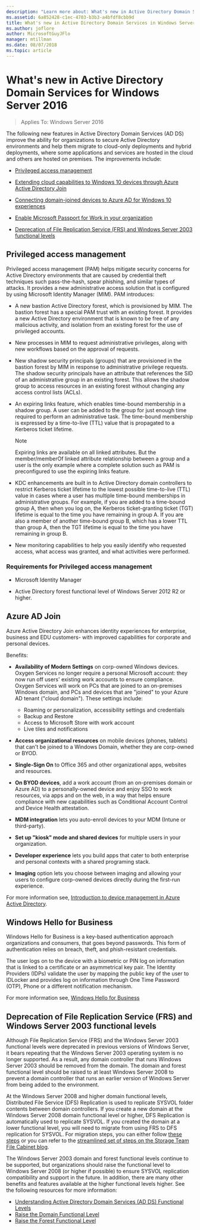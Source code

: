 ```yaml
---
description: "Learn more about: What's new in Active Directory Domain Services for Windows Server 2016"
ms.assetid: 6a852428-c1ec-4703-b3b3-a4bfdf8cbb9d
title: What's new in Active Directory Domain Services in Windows Server 2016
ms.author: joflore
author: MicrosoftGuyJFlo
manager: mtillman
ms.date: 08/07/2018
ms.topic: article
---
```


# What's new in Active Directory Domain Services for Windows Server 2016

>Applies To: Windows Server 2016

The following new features in Active Directory Domain Services (AD DS) improve the ability for organizations to secure Active Directory environments and help them migrate to cloud-only deployments and hybrid deployments, where some applications and services are hosted in the cloud and others are hosted on premises. The improvements include:

- [Privileged access management](/microsoft-identity-manager/pam/privileged-identity-management-for-active-directory-domain-services)

- [Extending cloud capabilities to Windows 10 devices through Azure Active Directory Join](/azure/active-directory/devices/overview)

- [Connecting domain-joined devices to Azure AD for Windows 10 experiences](/azure/active-directory/devices/hybrid-azuread-join-plan)

- [Enable Microsoft Passport for Work in your organization](/windows/security/identity-protection/hello-for-business/hello-identity-verification)

- [Deprecation of File Replication Service (FRS) and Windows Server 2003 functional levels](ad-ds/active-directory-functional-levels.md)

## Privileged access management

Privileged access management (PAM) helps mitigate security concerns for Active Directory environments that are caused by credential theft techniques such pass-the-hash, spear phishing, and similar types of attacks. It provides a new administrative access solution that is configured by using Microsoft Identity Manager (MIM). PAM introduces:

- A new bastion Active Directory forest, which is provisioned by MIM. The bastion forest has a special PAM trust with an existing forest. It provides a new Active Directory environment that is known to be free of any malicious activity, and isolation from an existing forest for the use of privileged accounts.

- New processes in MIM to request administrative privileges, along with new workflows based on the approval of requests.

- New shadow security principals (groups) that are provisioned in the bastion forest by MIM in response to administrative privilege requests. The shadow security principals have an attribute that references the SID of an administrative group in an existing forest. This allows the shadow group to access resources in an existing forest without changing any access control lists (ACLs).

- An expiring links feature, which enables time-bound membership in a shadow group. A user can be added to the group for just enough time required to perform an administrative task. The time-bound membership is expressed by a time-to-live (TTL) value that is propagated to a Kerberos ticket lifetime.

    > [!NOTE]
    > Expiring links are available on all linked attributes. But the member/memberOf linked attribute relationship between a group and a user is the only example where a complete solution such as PAM is preconfigured to use the expiring links feature.

- KDC enhancements are built in to Active Directory domain controllers to restrict Kerberos ticket lifetime to the lowest possible time-to-live (TTL) value in cases where a user has multiple time-bound memberships in administrative groups. For example, if you are added to a time-bound group A, then when you log on, the Kerberos ticket-granting ticket (TGT) lifetime is equal to the time you have remaining in group A. If you are also a member of another time-bound group B, which has a lower TTL than group A, then the TGT lifetime is equal to the time you have remaining in group B.

- New monitoring capabilities to help you easily identify who requested access, what access was granted, and what activities were performed.

### Requirements for Privileged access management

- Microsoft Identity Manager

- Active Directory forest functional level of Windows Server 2012 R2 or higher.

## Azure AD Join

Azure Active Directory Join enhances identity experiences for enterprise, business and EDU customers- with improved capabilities for corporate and personal devices.

Benefits:

- **Availability of Modern Settings** on corp-owned Windows devices. Oxygen Services no longer require a personal Microsoft account: they now run off users' existing work accounts to ensure compliance. Oxygen Services will work on PCs that are joined to an on-premises Windows domain, and PCs and devices that are "joined" to your Azure AD tenant ("cloud domain"). These settings include:

   - Roaming or personalization, accessibility settings and credentials
   - Backup and Restore
   - Access to Microsoft Store with work account
   - Live tiles and notifications

- **Access organizational resources** on mobile devices (phones, tablets) that can't be joined to a Windows Domain, whether they are corp-owned or BYOD.
- **Single-Sign On** to Office 365 and other organizational apps, websites and resources.
- **On BYOD devices**, add a work account (from an on-premises domain or Azure AD) to a personally-owned device and enjoy SSO to work resources, via apps and on the web, in a way that helps ensure compliance with new capabilities such as Conditional Account Control and Device Health attestation.
- **MDM integration** lets you auto-enroll devices to your MDM (Intune or third-party).
- **Set up "kiosk" mode and shared devices** for multiple users in your organization.
- **Developer experience** lets you build apps that cater to both enterprise and personal contexts with a shared programing stack.
- **Imaging** option lets you choose between imaging and allowing your users to configure corp-owned devices directly during the first-run experience.

For more information see, [Introduction to device management in Azure Active Directory](/azure/active-directory/devices/overview).

## Windows Hello for Business

Windows Hello for Business is a key-based authentication approach organizations and consumers, that goes beyond passwords. This form of authentication relies on breach, theft, and phish-resistant credentials.

The user logs on to the device with a biometric or PIN log on information that is linked to a certificate or an asymmetrical key pair. The Identity Providers (IDPs) validate the user by mapping the public key of the user to IDLocker and provides log on information through One Time Password (OTP), Phone or a different notification mechanism.

For more information see, [Windows Hello for Business](/windows/security/identity-protection/hello-for-business/hello-identity-verification)

## Deprecation of File Replication Service (FRS) and Windows Server 2003 functional levels

Although File Replication Service (FRS) and the Windows Server 2003 functional levels were deprecated in previous versions of Windows Server, it bears repeating that the Windows Server 2003 operating system is no longer supported. As a result, any domain controller that runs Windows Server 2003 should be removed from the domain. The domain and forest functional level should be raised to at least Windows Server 2008 to prevent a domain controller that runs an earlier version of Windows Server from being added to the environment.

At the Windows Server 2008 and higher domain functional levels, Distributed File Service (DFS) Replication is used to replicate SYSVOL folder contents between domain controllers. If you create a new domain at the Windows Server 2008 domain functional level or higher, DFS Replication is automatically used to replicate SYSVOL. If you created the domain at a lower functional level, you will need to migrate from using FRS to DFS replication for SYSVOL. For migration steps, you can either follow [these steps](/previous-versions/windows/it-pro/windows-server-2008-r2-and-2008/dd640019\(v=ws.10\)) or you can refer to the [streamlined set of steps on the Storage Team File Cabinet blog](https://techcommunity.microsoft.com/t5/storage-at-microsoft/bg-p/FileCAB).

The Windows Server 2003 domain and forest functional levels continue to be supported, but organizations should raise the functional level to Windows Server 2008 (or higher if possible) to ensure SYSVOL replication compatibility and support in the future. In addition, there are many other benefits and features available at the higher functional levels higher. See the following resources for more information:

- [Understanding Active Directory Domain Services (AD DS) Functional Levels](ad-ds/active-directory-functional-levels.md)
- [Raise the Domain Functional Level](/previous-versions/windows/it-pro/windows-server-2008-r2-and-2008/cc753104\(v=ws.11\))
- [Raise the Forest Functional Level](/previous-versions/windows/it-pro/windows-server-2008-r2-and-2008/cc730985\(v=ws.11\))
